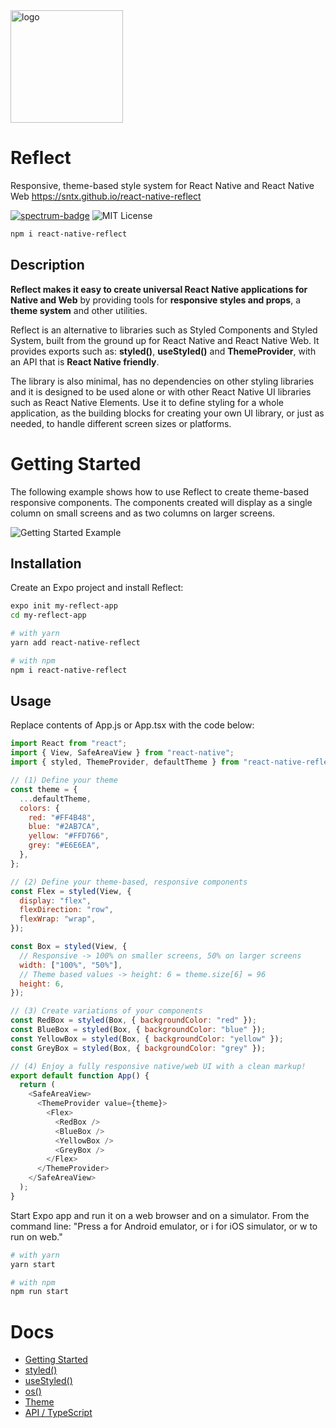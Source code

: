 <img src="https://github.com/sntx/react-native-reflect/raw/master/docs/_media/reflect-logo-color.svg" alt="logo" width="180"/>

# Reflect

Responsive, theme-based style system for React Native and React Native Web
https://sntx.github.io/react-native-reflect

[![spectrum-badge][]][spectrum]
![MIT License][license]

[spectrum-badge]: https://flat.badgen.net/badge/spectrum/community/cyan
[spectrum]: https://spectrum.chat/react-native-reflect
[license]: https://flat.badgen.net/badge/license/MIT/blue

```sh
npm i react-native-reflect
```

## Description

**Reflect makes it easy to create universal React Native applications for Native and Web** by providing tools for **responsive styles and props**, a **theme system** and other utilities.

Reflect is an alternative to libraries such as Styled Components and Styled System, built from the ground up for React Native and React Native Web. It provides exports such as: **styled()**, **useStyled()** and **ThemeProvider**, with an API that is **React Native friendly**.

The library is also minimal, has no dependencies on other styling libraries and it is designed to be used alone or with other React Native UI libraries such as React Native Elements. Use it to define styling for a whole application, as the building blocks for creating your own UI library, or just as needed, to handle different screen sizes or platforms.

# Getting Started

The following example shows how to use Reflect to create theme-based responsive components. The components created will display as a single column on small screens and as two columns on larger screens.

![Getting Started Example](https://github.com/sntx/react-native-reflect/raw/master/docs/_media/getting-started-example.jpg "Getting Started Example")

## Installation

Create an Expo project and install Reflect:

```bash
expo init my-reflect-app
cd my-reflect-app

# with yarn
yarn add react-native-reflect

# with npm
npm i react-native-reflect
```

## Usage

Replace contents of App.js or App.tsx with the code below:

```javascript
import React from "react";
import { View, SafeAreaView } from "react-native";
import { styled, ThemeProvider, defaultTheme } from "react-native-reflect";

// (1) Define your theme
const theme = {
  ...defaultTheme,
  colors: {
    red: "#FF4B48",
    blue: "#2AB7CA",
    yellow: "#FFD766",
    grey: "#E6E6EA",
  },
};

// (2) Define your theme-based, responsive components
const Flex = styled(View, {
  display: "flex",
  flexDirection: "row",
  flexWrap: "wrap",
});

const Box = styled(View, {
  // Responsive -> 100% on smaller screens, 50% on larger screens
  width: ["100%", "50%"],
  // Theme based values -> height: 6 = theme.size[6] = 96
  height: 6,
});

// (3) Create variations of your components
const RedBox = styled(Box, { backgroundColor: "red" });
const BlueBox = styled(Box, { backgroundColor: "blue" });
const YellowBox = styled(Box, { backgroundColor: "yellow" });
const GreyBox = styled(Box, { backgroundColor: "grey" });

// (4) Enjoy a fully responsive native/web UI with a clean markup!
export default function App() {
  return (
    <SafeAreaView>
      <ThemeProvider value={theme}>
        <Flex>
          <RedBox />
          <BlueBox />
          <YellowBox />
          <GreyBox />
        </Flex>
      </ThemeProvider>
    </SafeAreaView>
  );
}
```

Start Expo app and run it on a web browser and on a simulator. From the command line: "Press a for Android emulator, or i for iOS simulator, or w to run on web."

```bash
# with yarn
yarn start

# with npm
npm run start
```

# Docs

- [Getting Started](https://sntx.github.io/react-native-reflect/#/?id=getting-started)
- [styled()](https://sntx.github.io/react-native-reflect/#/?id=styled)
- [useStyled()](https://sntx.github.io/react-native-reflect/#/?id=usestyled)
- [os()](https://sntx.github.io/react-native-reflect/#/?id=os)
- [Theme](https://sntx.github.io/react-native-reflect/#/?id=theme)
- [API / TypeScript](https://sntx.github.io/react-native-reflect/#/?id=api-typescript)
